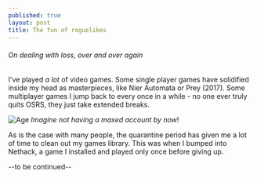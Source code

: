 ```yaml
---
published: true
layout: post
title: The fun of roguelikes
---
```

###### On dealing with loss, over and over again

I've played *a lot* of video games. Some single player games have solidified inside my head as masterpieces, like Nier Automata or Prey (2017). Some multiplayer games I jump back to every once in a while - no one ever truly quits OSRS, they just take extended breaks.

![Age]({{site.baseurl}}/images/1/Untitled.png)
*Imagine not having a maxed account by now*!


As is the case with many people, the quarantine period has given me a lot of time to clean out my games library. This was when I bumped into Nethack, a game I installed and played only once before giving up.

--to be continued--
